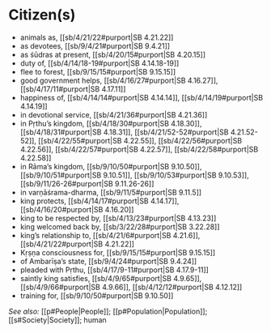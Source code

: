 # Citizen(s)

* animals as, [[sb/4/21/22#purport|SB 4.21.22]]
* as devotees, [[sb/9/4/21#purport|SB 9.4.21]]
* as śūdras at present, [[sb/4/20/15#purport|SB 4.20.15]]
* duty of, [[sb/4/14/18-19#purport|SB 4.14.18-19]]
* flee to forest, [[sb/9/15/15#purport|SB 9.15.15]]
* good government helps, [[sb/4/16/27#purport|SB 4.16.27]], [[sb/4/17/11#purport|SB 4.17.11]]
* happiness of, [[sb/4/14/14#purport|SB 4.14.14]], [[sb/4/14/19#purport|SB 4.14.19]]
* in devotional service, [[sb/4/21/36#purport|SB 4.21.36]]
* in Pṛthu’s kingdom, [[sb/4/18/30#purport|SB 4.18.30]], [[sb/4/18/31#purport|SB 4.18.31]], [[sb/4/21/52-52#purport|SB 4.21.52-52]], [[sb/4/22/55#purport|SB 4.22.55]], [[sb/4/22/56#purport|SB 4.22.56]], [[sb/4/22/57#purport|SB 4.22.57]], [[sb/4/22/58#purport|SB 4.22.58]]
* in Rāma’s kingdom, [[sb/9/10/50#purport|SB 9.10.50]], [[sb/9/10/51#purport|SB 9.10.51]], [[sb/9/10/53#purport|SB 9.10.53]], [[sb/9/11/26-26#purport|SB 9.11.26-26]]
* in varṇāśrama-dharma, [[sb/9/11/5#purport|SB 9.11.5]]
* king protects, [[sb/4/14/17#purport|SB 4.14.17]], [[sb/4/16/20#purport|SB 4.16.20]]
* king to be respected by, [[sb/4/13/23#purport|SB 4.13.23]]
* king welcomed back by, [[sb/3/22/28#purport|SB 3.22.28]]
* king’s relationship to, [[sb/4/21/6#purport|SB 4.21.6]], [[sb/4/21/22#purport|SB 4.21.22]]
* Kṛṣṇa consciousness for, [[sb/9/15/15#purport|SB 9.15.15]]
* of Ambarīṣa’s state, [[sb/9/4/24#purport|SB 9.4.24]]
* pleaded with Pṛthu, [[sb/4/17/9-11#purport|SB 4.17.9-11]]
* saintly king satisfies, [[sb/4/9/65#purport|SB 4.9.65]], [[sb/4/9/66#purport|SB 4.9.66]], [[sb/4/12/12#purport|SB 4.12.12]]
* training for, [[sb/9/10/50#purport|SB 9.10.50]]

*See also:* [[p#People|People]]; [[p#Population|Population]]; [[s#Society|Society]]; human
